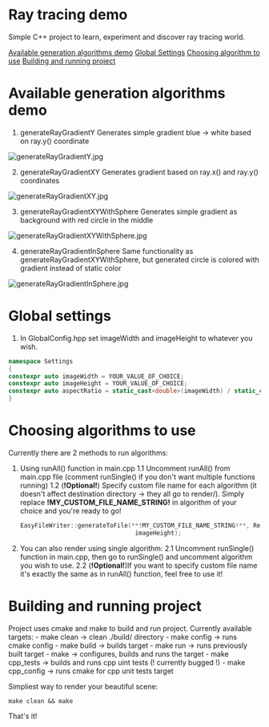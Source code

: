 # Ray tracing demo
Simple C++ project to learn, experiment and discover ray tracing world.

[Available generation algorithms demo](#available-generation-algorithms-demo)
[Global Settings](#global-settings)
[Choosing algorithm to use](#choosing-algorithms-to-use)
[Building and running project](#building-and-running-project)

# Available generation algorithms demo

1. generateRayGradientY
Generates simple gradient blue -> white based on ray.y() coordinate

![generateRayGradientY.jpg](https://i.imgur.com/1nZklcn.jpg)

2. generateRayGradientXY
Generates gradient based on ray.x() and ray.y() coordinates

![generateRayGradientXY.jpg](https://i.imgur.com/GpfRTP6.jpg)

3. generateRayGradientXYWithSphere
Generates simple gradient as background with red circle in the middle

![generateRayGradientXYWithSphere.jpg](https://i.imgur.com/FT1ATsd.jpg)

4. generateRayGradientInSphere
Same functionality as generateRayGradientXYWithSphere, but generated circle is colored with gradient instead of static color

![generateRayGradientInSphere.jpg](https://i.imgur.com/CbYasdU.jpg)

# Global settings
1. In GlobalConfig.hpp set imageWidth and imageHeight to whatever you wish.
```cpp
namespace Settings
{
constexpr auto imageWidth = YOUR_VALUE_OF_CHOICE;
constexpr auto imageHeight = YOUR_VALUE_OF_CHOICE;
constexpr auto aspectRatio = static_cast<double>(imageWidth) / static_cast<double>(imageHeight); // DO NOT TOUCH THIS!
}
```

# Choosing algorithms to use
Currently there are 2 methods to run algorithms:
1. Using runAll() function in main.cpp
    1.1 Uncomment runAll() from main.cpp file (comment runSingle() if you don't want multiple functions running)
    1.2 (**!Optional!**) Specify custom file name for each algorithm (it doesn't affect destination directory -> they all go to render/).
        Simply replace **!MY_CUSTOM_FILE_NAME_STRING!** in algorithm of your choice and you're ready to go!
    ```cpp
    EasyFileWriter::generateToFile(**!MY_CUSTOM_FILE_NAME_STRING!**, RenderAlgorithms::generateRayGradientY, imageWidth,
                                    imageHeight);
    ```
2. You can also render using single algorithm:
    2.1 Uncomment runSingle() function in main.cpp, then go to runSingle() and uncomment algorithm you wish to use.
    2.2 (**!Optional!**)If you want to specify custom file name it's exactly the same as in runAll() function, feel free to use it!

# Building and running project
Project uses cmake and make to build and run project. Currently available targets:
    - make clean -> clean ./build/ directory
    - make config -> runs cmake config
    - make build -> builds target
    - make run -> runs previously built target
    - make -> configures, builds and runs the target
    - make cpp_tests -> builds and runs cpp uint tests (! currently bugged !)
    - make cpp_config -> runs cmake for cpp unit tests target

Simpliest way to render your beautiful scene:
```
make clean && make
```

That's it!